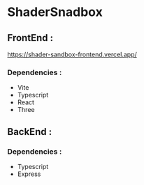 # ShaderSnadbox



## FrontEnd :
https://shader-sandbox-frontend.vercel.app/

### Dependencies :
- Vite
- Typescript
- React
- Three

## BackEnd :

### Dependencies :
- Typescript
- Express